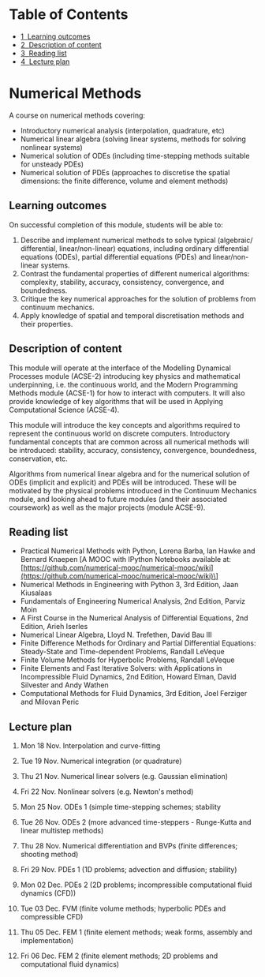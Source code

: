 <h1>Table of Contents<span class="tocSkip"></span></h1>
<div class="toc"><ul class="toc-item"><li><span><a href="#Learning-outcomes" data-toc-modified-id="Learning-outcomes-1"><span class="toc-item-num">1&nbsp;&nbsp;</span>Learning outcomes</a></span></li><li><span><a href="#Description-of-content" data-toc-modified-id="Description-of-content-2"><span class="toc-item-num">2&nbsp;&nbsp;</span>Description of content</a></span></li><li><span><a href="#Reading-list" data-toc-modified-id="Reading-list-3"><span class="toc-item-num">3&nbsp;&nbsp;</span>Reading list</a></span></li><li><span><a href="#Lecture-plan" data-toc-modified-id="Lecture-plan-4"><span class="toc-item-num">4&nbsp;&nbsp;</span>Lecture plan</a></span></li></ul></div>


# Numerical Methods

A course on numerical methods covering:

* Introductory numerical analysis (interpolation, quadrature, etc)
* Numerical linear algebra (solving linear systems, methods for solving nonlinear systems)
* Numerical solution of ODEs (including time-stepping methods suitable for unsteady PDEs)
* Numerical solution of PDEs (approaches to discretise the spatial dimensions: the finite difference, volume and element methods)

<!-- #region -->
## Learning outcomes

On successful completion of this module, students will be able to:

1. Describe and implement numerical methods to solve typical (algebraic/ differential, linear/non-linear) equations, including ordinary differential equations (ODEs), partial differential equations (PDEs) and linear/non-linear systems.
2. Contrast the fundamental properties of different numerical algorithms: complexity, stability, accuracy, consistency, convergence, and boundedness.
3. Critique the key numerical approaches for the solution of problems from continuum mechanics.
4. Apply knowledge of spatial and temporal discretisation methods and their properties.

## Description of content

This module will operate at the interface of the Modelling Dynamical Processes module (ACSE-2) introducing key physics and mathematical underpinning, i.e. the continuous world, and the Modern Programming Methods module (ACSE-1) for how to interact with computers.  It will also provide knowledge of key algorithms that will be used in Applying Computational Science (ACSE-4).

This module will introduce the key concepts and algorithms required to represent the continuous world on discrete computers.  Introductory fundamental concepts that are common across all numerical methods will be introduced:  stability, accuracy, consistency, convergence, boundedness, conservation, etc.

Algorithms from numerical linear algebra and for the numerical solution of ODEs (implicit and explicit) and PDEs will be introduced. These will be motivated by the physical problems introduced in the Continuum Mechanics module, and looking ahead to future modules (and their associated coursework) as well as the major projects (module ACSE-9).

## Reading list

* Practical Numerical Methods with Python, Lorena Barba, Ian Hawke and Bernard Knaepen \[A MOOC with IPython Notebooks available at: [https://github.com/numerical-mooc/numerical-mooc/wiki](https://github.com/numerical-mooc/numerical-mooc/wiki)\] 
* Numerical Methods in Engineering with Python 3, 3rd Edition, Jaan Kiusalaas
* Fundamentals of Engineering Numerical Analysis, 2nd Edition, Parviz Moin
* A First Course in the Numerical Analysis of Differential Equations, 2nd Edition, Arieh Iserles
* Numerical Linear Algebra, Lloyd N. Trefethen, David Bau III 
* Finite Difference Methods for Ordinary and Partial Differential Equations: Steady-State and Time-dependent Problems, Randall LeVeque
* Finite Volume Methods for Hyperbolic Problems, Randall LeVeque
* Finite Elements and Fast Iterative Solvers: with Applications in Incompressible Fluid Dynamics, 2nd Edition,  Howard Elman, David Silvester and Andy Wathen
* Computational Methods for Fluid Dynamics, 3rd Edition, Joel Ferziger and Milovan Peric

## Lecture plan


1. Mon 18 Nov. Interpolation and curve-fitting

2. Tue 19 Nov. Numerical integration (or quadrature)

3. Thu 21 Nov. Numerical linear solvers (e.g. Gaussian elimination)

4. Fri 22 Nov. Nonlinear solvers (e.g. Newton's method)

5. Mon 25 Nov. ODEs 1 (simple time-stepping schemes; stability

6. Tue 26 Nov. ODEs 2 (more advanced time-steppers - Runge-Kutta and linear multistep methods)

7. Thu 28 Nov. Numerical differentiation and BVPs (finite differences; shooting method)

8. Fri 29 Nov. PDEs 1 (1D problems; advection and diffusion; stability)

9. Mon 02 Dec. PDEs 2 (2D problems; incompressible computational fluid dynamics (CFD))

10. Tue 03 Dec. FVM (finite volume methods; hyperbolic PDEs and compressible CFD)

11. Thu 05 Dec. FEM 1 (finite element methods; weak forms, assembly and implementation)

12. Fri 06 Dec. FEM 2 (finite element methods; 2D problems and computational fluid dynamics)
<!-- #endregion -->

```python

```
